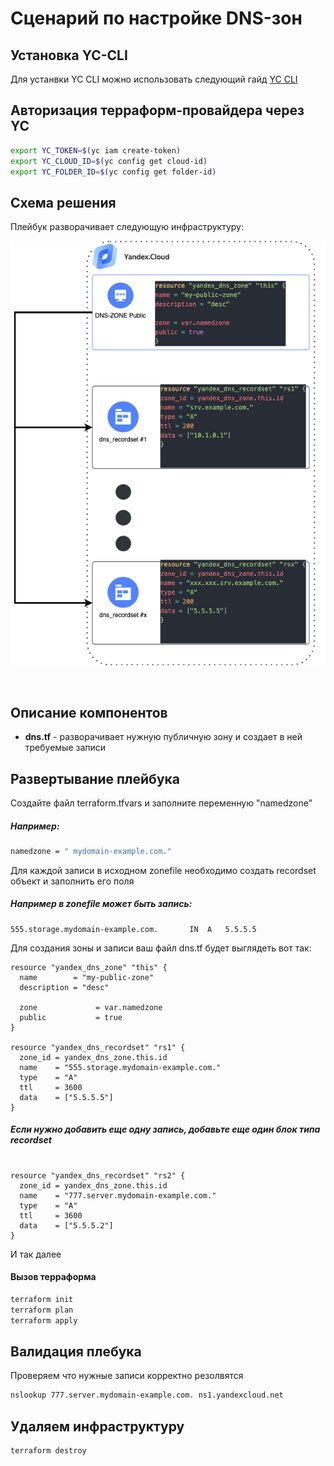 # Cценарий по настройке DNS-зон


## Установка YC-CLI
Для устанвки YC CLI можно использовать следующий гайд [YC CLI](https://cloud.yandex.ru/docs/cli/quickstart)


## Авторизация терраформ-провайдера через YC
```bash
export YC_TOKEN=$(yc iam create-token)
export YC_CLOUD_ID=$(yc config get cloud-id)
export YC_FOLDER_ID=$(yc config get folder-id)
```

## Схема решения

Плейбук разворачивает следующую инфраструктуру:

![](./pics/scheme.png)

<br/>

## Описание компонентов
- **dns.tf** - разворачивает нужную публичную зону и создает в ней требуемые записи


## Развертывание плейбука
Создайте файл terraform.tfvars и заполните переменную "namedzone"
##### Например:
```bash
namedzone = " mydomain-example.com."
```

Для каждой записи в исходном zonefile необходимо создать recordset объект и заполнить его поля

##### Например в zonefile может быть запись: 

```
555.storage.mydomain-example.com.		IN	A	5.5.5.5	
```

Для создания зоны и записи ваш файл dns.tf будет выглядеть вот так:
```HCL
resource "yandex_dns_zone" "this" {
  name        = "my-public-zone"
  description = "desc"

  zone             = var.namedzone
  public           = true
}

resource "yandex_dns_recordset" "rs1" {
  zone_id = yandex_dns_zone.this.id
  name    = "555.storage.mydomain-example.com."
  type    = "A"
  ttl     = 3600
  data    = ["5.5.5.5"]
}
```

##### Если нужно добавить еще одну запись, добавьте еще один блок типа recordset 

```HCL

resource "yandex_dns_recordset" "rs2" {
  zone_id = yandex_dns_zone.this.id
  name    = "777.server.mydomain-example.com."
  type    = "A"
  ttl     = 3600
  data    = ["5.5.5.2"]
}
```
И так далее

#### Вызов терраформа
```bash
terraform init
terraform plan
terraform apply
```

## Валидация плебука
Проверяем что нужные записи корректно резолвятся 
```bash
nslookup 777.server.mydomain-example.com. ns1.yandexcloud.net
```
## Удаляем инфраструктуру
```bash
terraform destroy
```